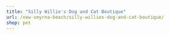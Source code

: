 ```yaml
---
title: "Silly Willie's Dog and Cat Boutique"
url: /new-smyrna-beach/silly-willies-dog-and-cat-boutique/
shop: pet
---
```

